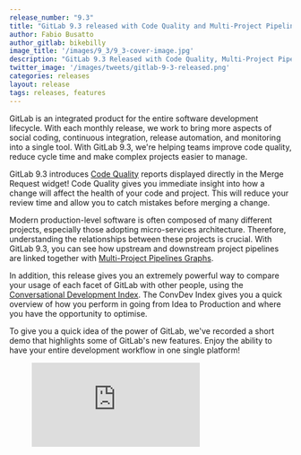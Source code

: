 ```yaml
---
release_number: "9.3"
title: "GitLab 9.3 released with Code Quality and Multi-Project Pipeline Graphs"
author: Fabio Busatto
author_gitlab: bikebilly
image_title: '/images/9_3/9_3-cover-image.jpg'
description: "GitLab 9.3 Released with Code Quality, Multi-Project Pipeline Graphs, Conversational Development Index, Improved Internationalization, Snippet Descriptions, and much more!"
twitter_image: '/images/tweets/gitlab-9-3-released.png'
categories: releases
layout: release
tags: releases, features
---
```


GitLab is an integrated product for the entire software development lifecycle.
With each monthly release, we work to bring more aspects of social coding,
continuous integration, release automation, and monitoring into a single tool.
With GitLab 9.3, we're helping teams improve code quality, reduce cycle time and
make complex projects easier to manage.

<!-- more -->

GitLab 9.3 introduces [Code Quality](#gitlab-code-quality) reports displayed directly in the Merge Request widget!
Code Quality gives you immediate insight into how a change will affect the health of your code and project.
This will reduce your review time and allow you to catch mistakes before merging a change.

Modern production-level software is often composed of many different projects,
especially those adopting micro-services architecture.
Therefore, understanding the relationships between these projects is crucial.
With GitLab 9.3, you can see how upstream and downstream project pipelines are linked together
with [Multi-Project Pipelines Graphs](#multi-project-pipeline-graphs).

In addition, this release gives you an extremely powerful way to compare your usage of
each facet of GitLab with other people, using the [Conversational Development Index](#conversational-development-index).
The ConvDev Index gives you a quick overview of how you perform in going from Idea to Production and
where you have the opportunity to optimise.

To give you a quick idea of the power of GitLab, we've recorded a short demo that highlights
some of GitLab's new features.
Enjoy the ability to have your entire development workflow in one single platform!

<figure class="video_container">
  <iframe src="https://www.youtube.com/embed/IZ3ABxXMXMs" frameborder="0" allowfullscreen="true"> </iframe>
</figure>
